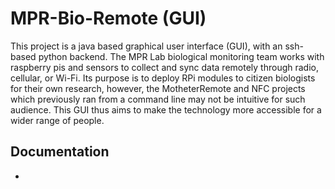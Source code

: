 # MPR-Bio-Remote (GUI)
This project is a java based graphical user interface (GUI), with an ssh-based python backend. The MPR Lab biological monitoring team works with raspberry pis and sensors to collect and sync data remotely through radio, cellular, or Wi-Fi. Its purpose is to deploy RPi modules to citizen biologists for their own research, however, the MotheterRemote and NFC projects which previously ran from a command line may not be intuitive for such audience. This GUI thus aims to make the technology more accessible for a wider range of people.

## Documentation
* 
